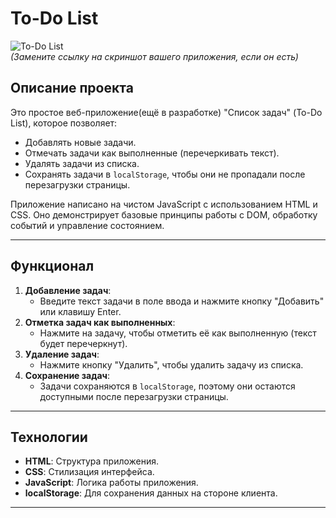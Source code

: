 # **To-Do List**

![To-Do List](https://via.placeholder.com/800x400?text=To-Do+List+Preview)  
*(Замените ссылку на скриншот вашего приложения, если он есть)*

## **Описание проекта**
Это простое веб-приложение(ещё в разработке) "Список задач" (To-Do List), которое позволяет:
- Добавлять новые задачи.
- Отмечать задачи как выполненные (перечеркивать текст).
- Удалять задачи из списка.
- Сохранять задачи в `localStorage`, чтобы они не пропадали после перезагрузки страницы.

Приложение написано на чистом JavaScript с использованием HTML и CSS. Оно демонстрирует базовые принципы работы с DOM, обработку событий и управление состоянием.

---

## **Функционал**
1. **Добавление задач**:
   - Введите текст задачи в поле ввода и нажмите кнопку "Добавить" или клавишу Enter.
2. **Отметка задач как выполненных**:
   - Нажмите на задачу, чтобы отметить её как выполненную (текст будет перечеркнут).
3. **Удаление задач**:
   - Нажмите кнопку "Удалить", чтобы удалить задачу из списка.
4. **Сохранение задач**:
   - Задачи сохраняются в `localStorage`, поэтому они остаются доступными после перезагрузки страницы.

---

## **Технологии**
- **HTML**: Структура приложения.
- **CSS**: Стилизация интерфейса.
- **JavaScript**: Логика работы приложения.
- **localStorage**: Для сохранения данных на стороне клиента.

---

